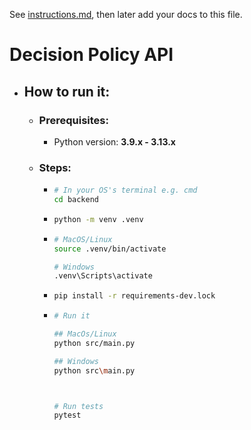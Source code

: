 See [instructions.md](instructions.md), then later add your docs to this file.

# Decision Policy API

* ## How to run it:
  * ### Prerequisites:
    * Python version: **3.9.x - 3.13.x**
    
  * ### Steps:
    * ```sh
      # In your OS's terminal e.g. cmd
      cd backend
      ```
    * ```sh
      python -m venv .venv
      ```
    * ```sh
      # MacOS/Linux
      source .venv/bin/activate
      
      # Windows
      .venv\Scripts\activate
      ```
    * ```sh
      pip install -r requirements-dev.lock
      ```
    * ```sh
      # Run it
      
      ## MacOs/Linux
      python src/main.py
      
      ## Windows
      python src\main.py
      
      
      
      # Run tests
      pytest
      ```